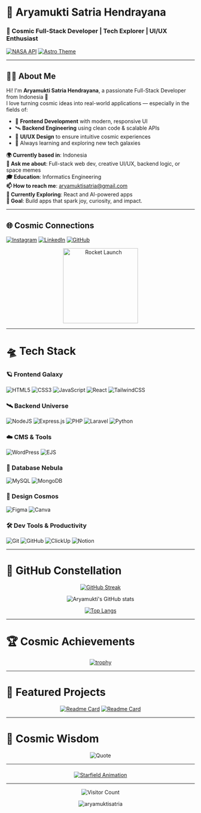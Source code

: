 # 🚀 Aryamukti Satria Hendrayana 

### 🌌 Cosmic Full-Stack Developer | Tech Explorer | UI/UX Enthusiast

[![NASA API](https://img.shields.io/badge/NASA_API-0B3D91?style=for-the-badge&logo=nasa&logoColor=white)](https://api.nasa.gov)
[![Astro Theme](https://img.shields.io/badge/SPACE_THEME-6C3EC8?style=for-the-badge&logo=astro&logoColor=white)](#)

---

## 👨‍🚀 About Me

Hi! I'm **Aryamukti Satria Hendrayana**, a passionate Full-Stack Developer from Indonesia 🚀  
I love turning cosmic ideas into real-world applications — especially in the fields of:

- 🔭 **Frontend Development** with modern, responsive UI
- 🛰️ **Backend Engineering** using clean code & scalable APIs
- 🌌 **UI/UX Design** to ensure intuitive cosmic experiences
- 🧠 Always learning and exploring new tech galaxies

**🌍 Currently based in**: Indonesia  
**💬 Ask me about**: Full-stack web dev, creative UI/UX, backend logic, or space memes  
**🎓 Education**: Informatics Engineering  
**📫 How to reach me**: aryamuktisatria@gmail.com  
**🧪 Currently Exploring**: React and AI-powered apps  
**🎯 Goal**: Build apps that spark joy, curiosity, and impact.

---

## 🌐 Cosmic Connections

[![Instagram](https://img.shields.io/badge/Instagram-%23E4405F.svg?logo=Instagram&logoColor=white)](https://instagram.com/aryamuktisatria) 
[![LinkedIn](https://img.shields.io/badge/LinkedIn-%230077B5.svg?logo=linkedin&logoColor=white)](https://linkedin.com/in/aryamuktisatriahendrayana)
[![GitHub](https://img.shields.io/badge/GitHub-%23121011.svg?logo=github&logoColor=white)](https://github.com/aryamuktisatria)

<div align="center">
  <img src="https://media.giphy.com/media/26tn33aiTi1jkl6H6/giphy.gif" width="200" alt="Rocket Launch">
</div>

---

# 🛸 Tech Stack

### 🪐 Frontend Galaxy
![HTML5](https://img.shields.io/badge/html5-%23E34F26.svg?style=for-the-badge&logo=html5&logoColor=white)
![CSS3](https://img.shields.io/badge/css3-%231572B6.svg?style=for-the-badge&logo=css3&logoColor=white)
![JavaScript](https://img.shields.io/badge/javascript-%23323330.svg?style=for-the-badge&logo=javascript&logoColor=%23F7DF1E)
![React](https://img.shields.io/badge/react-%2320232a.svg?style=for-the-badge&logo=react&logoColor=%2361DAFB)
![TailwindCSS](https://img.shields.io/badge/tailwindcss-%2338B2AC.svg?style=for-the-badge&logo=tailwind-css&logoColor=white)

### 🛰️ Backend Universe
![NodeJS](https://img.shields.io/badge/node.js-6DA55F?style=for-the-badge&logo=node.js&logoColor=white)
![Express.js](https://img.shields.io/badge/express.js-%23404d59.svg?style=for-the-badge&logo=express&logoColor=%2361DAFB)
![PHP](https://img.shields.io/badge/php-%23777BB4.svg?style=for-the-badge&logo=php&logoColor=white)
![Laravel](https://img.shields.io/badge/laravel-%23FF2D20.svg?style=for-the-badge&logo=laravel&logoColor=white)
![Python](https://img.shields.io/badge/python-3670A0?style=for-the-badge&logo=python&logoColor=ffdd54)

### ☁️ CMS & Tools
![WordPress](https://img.shields.io/badge/WordPress-21759B.svg?style=for-the-badge&logo=wordpress&logoColor=white)
![EJS](https://img.shields.io/badge/EJS-000000?style=for-the-badge&logo=ejs&logoColor=white)

### 🌌 Database Nebula
![MySQL](https://img.shields.io/badge/mysql-4479A1.svg?style=for-the-badge&logo=mysql&logoColor=white)
![MongoDB](https://img.shields.io/badge/MongoDB-%234ea94b.svg?style=for-the-badge&logo=mongodb&logoColor=white)

### 🎨 Design Cosmos
![Figma](https://img.shields.io/badge/figma-%23F24E1E.svg?style=for-the-badge&logo=figma&logoColor=white)
![Canva](https://img.shields.io/badge/Canva-%2300C4CC.svg?style=for-the-badge&logo=Canva&logoColor=white)

### 🛠️ Dev Tools & Productivity
![Git](https://img.shields.io/badge/git-%23F05032.svg?style=for-the-badge&logo=git&logoColor=white)
![GitHub](https://img.shields.io/badge/github-%23121011.svg?style=for-the-badge&logo=github&logoColor=white)
![ClickUp](https://img.shields.io/badge/ClickUp-7B68EE?style=for-the-badge&logo=clickup&logoColor=white)
![Notion](https://img.shields.io/badge/Notion-000000.svg?style=for-the-badge&logo=notion&logoColor=white)

---

# 🌠 GitHub Constellation

<div align="center">
  
[![GitHub Streak](https://streak-stats.demolab.com?user=aryamuktisatria&theme=dark&background=0d1117&border=444&dates=FFF&ring=7D3CFF&fire=FF7D3C&currStreakNum=FFF&sideNums=FFF&currStreakLabel=7D3CFF&sideLabels=7D3CFF)](https://git.io/streak-stats)

![Aryamukti's GitHub stats](https://github-readme-stats.vercel.app/api?username=aryamuktisatria&show_icons=true&theme=radical&bg_color=0d1117&title_color=7D3CFF&icon_color=FF7D3C&text_color=FFF&border_color=444)

[![Top Langs](https://github-readme-stats.vercel.app/api/top-langs/?username=aryamuktisatria&layout=compact&theme=radical&bg_color=0d1117&title_color=7D3CFF&text_color=FFF&border_color=444)](https://github.com/aryamuktisatria/github-readme-stats)

</div>

---

# 🏆 Cosmic Achievements

<div align="center">
  
[![trophy](https://github-profile-trophy.vercel.app/?username=aryamuktisatria&theme=onedark&row=2&column=4&margin-w=15&margin-h=15)](https://github.com/aryamuktisatria)

</div>

---

# 🚀 Featured Projects

<div align="center">
  
[![Readme Card](https://github-readme-stats.vercel.app/api/pin/?username=aryamuktisatria&repo=Portfolio&theme=radical&bg_color=0d1117&title_color=7D3CFF&text_color=FFF&border_color=444)](https://github.com/aryamuktisatria/Portfolio)
[![Readme Card](https://github-readme-stats.vercel.app/api/pin/?username=aryamuktisatria&repo=SpaceApp&theme=radical&bg_color=0d1117&title_color=7D3CFF&text_color=FFF&border_color=444)](https://github.com/aryamuktisatria/SpaceApp)

</div>

---

# 🌌 Cosmic Wisdom

<div align="center">
  
![Quote](https://quotes-github-readme.vercel.app/api?type=horizontal&theme=radical&quote=The%20universe%20is%20full%20of%20magical%20things%20patiently%20waiting%20for%20our%20wits%20to%20grow%20sharper&author=Eden%20Phillpotts)

</div>

---

<div align="center" style="margin-top: 20px;">
  
[![Starfield Animation](https://media.giphy.com/media/XAxylRMCdpbEWUAvr8/giphy.gif)](https://github.com/aryamuktisatria)

</div>

---

<div align="center">
  
![Visitor Count](https://profile-counter.glitch.me/aryamuktisatria/count.svg)

</div>

<p align="center"> 
  <img src="https://komarev.com/ghpvc/?username=aryamuktisatria&label=Stellar%20Visitors&color=7D3CFF&style=flat" alt="aryamuktisatria" /> 
</p>
